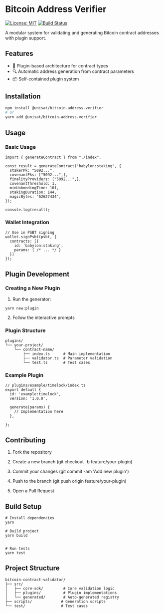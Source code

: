# Bitcoin Address Verifier

[![License: MIT](https://img.shields.io/badge/License-MIT-blue.svg)](https://opensource.org/licenses/MIT)
[![Build Status](https://github.com/unisat-wallet/bitcoin-address-verifier/actions/workflows/ci.yml/badge.svg)](https://github.com/unisat-wallet/bitcoin-address-verifier/actions)

A modular system for validating and generating Bitcoin contract addresses with plugin support.

## Features

- 🧩 Plugin-based architecture for contract types
- 🔍 Automatic address generation from contract parameters
- 📦 Self-contained plugin system

## Installation

```bash
npm install @unisat/bitcoin-address-verifier
# or
yarn add @unisat/bitcoin-address-verifier
```

## Usage

### Basic Usage

```
import { generateContract } from "./index";

const result = generateContract("babylon:staking", {
  stakerPk: "5092...",
  covenantPks: ["5092...",],
  finalityProviders: ["5092...",],
  covenantThreshold: 1,
  minUnbondingTime: 101,
  stakingDuration: 144,
  magicBytes: "62627434",
});

console.log(result);

```

### Wallet Integration

```
// Use in PSBT signing
wallet.signPsbt(psbt, {
  contracts: [{
    id: 'babylon:staking',
    params: { /* ... */ }
  }]
});
```

## Plugin Development

### Creating a New Plugin

1. Run the generator:

```
yarn new:plugin
```

2. Follow the interactive prompts

### Plugin Structure

```
plugins/
└── your-project/
    └── contract-name/
        ├── index.ts      # Main implementation
        ├── validator.ts  # Parameter validation
        └── test.ts       # Test cases
```

### Example Plugin

```
// plugins/example/timelock/index.ts
export default {
  id: 'example:timelock',
  version: '1.0.0',

  generate(params) {
    // Implementation here
  },

};
```

## Contributing

1. Fork the repository

2. Create a new branch (git checkout -b feature/your-plugin)

3. Commit your changes (git commit -am 'Add new plugin')

4. Push to the branch (git push origin feature/your-plugin)

5. Open a Pull Request

## Build Setup

```
# Install dependencies
yarn

# Build project
yarn build


# Run tests
yarn test
```

## Project Structure

```
bitcoin-contract-validator/
├── src/
│   ├── core-sdk/         # Core validation logic
│   ├── plugins/          # Plugin implementations
│   └── generated/        # Auto-generated registry
├── scripts/             # Generation scripts
└── test/                # Test cases
```
